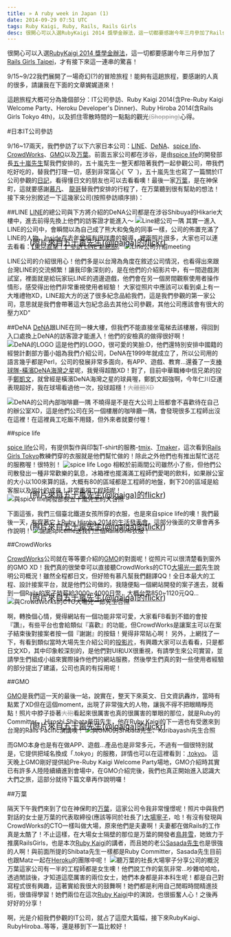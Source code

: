 ```yaml
---
title: » A ruby week in Japan (1)
date: 2014-09-29 07:51 UTC
tags: Ruby Kaigi, Ruby, Rails, Rails Girls
desc: 很開心可以入選RubyKaigi 2014 獎學金辦法，這一切都要感謝今年三月參加了Rails Girls Taipei，才有接下來這一連串的驚喜！我是OtiAnn，這篇文章要分享2014年前往日本參加RubyKaigi那一週，參觀日本IT公司的心得！
---
```


很開心可以入選[RubyKaigi 2014 獎學金辦法]，這一切都要感謝今年三月參加了[Rails Girls Taipei]，才有接下來這一連串的驚喜！

9/15~9/22我們展開了一場奇幻(?)的冒險旅程！能夠有這趟旅程，要感謝的人真的很多，請讓我在下面的文章娓娓道來！

這趟旅程大概可分為幾個部分：IT公司參訪、Ruby Kaigi 2014(含Pre-Ruby Kaigi Welcome Party、Heroku Developer's Dinner)、Ruby Hiroba 2014(含Rails Girls Tokyo 4th)，以及抓住零散時間的一點點的觀光<span style="text-decoration: line-through; color: #999;">(Shopping)</span>心得。

#日本IT公司參訪

9/16~17兩天，我們參訪了以下六家日本公司：[LINE]、[DeNA]、[spice life]、[CrowdWorks]、[GMO]以及[万葉]。前面五家公司都在涉谷，是由[spice life]的開發部長[五十嵐先生]幫我們安排的，五十嵐先生一整天都陪著我們一起參觀公司，帶我們吃好吃的，替我們打理一切，感到非常窩心(´ ▽ `)，五十嵐先生也寫了一篇關於IT公司參觀的[日記]，看得懂日文的朋友也可以去看看噢！最後一家[万葉]，是在神保町，這就要感謝[慕凡]、
[龍哥]替我們安排的行程了，在万葉聽到很有幫助的想法！接下來分別敘述一下這幾家公司(按照參訪順序排)：

##LINE
[LINE]的總公司與下方將介紹的DeNA公司都是在涉谷Shibuya的Hikarie大樓中，進去前得先換上他們的訪客證才能進入～
<img src="/images/Japan/line.jpg" alt="Line總公司一隅">
其實一進入LINE的公司中，會瞬間以為自己成了熊大和兔兔的同事一樣，公司的佈置充滿了LINE的人物，[Inside]在去年曾經有很詳盡的報導，裡面照片很多，大家也可以連去看看：[【東京直擊！】參訪 LINE 新總部]。
<img src="/images/Japan/line2.jpg" alt="Line公司介紹meeting">
<span style="font-size:18px;display:block;width:680px;position:absolute;right:0;margin-top:-33px;">(照片來自[五十嵐先生(@igaiga)的flickr])</span>

LINE公司的介紹很用心！他們多是以台灣為角度在敘述公司情況，也看得出來跟台灣LINE的交流頻繁！讓我印象深刻的，是在他們的介紹影片中，有一間遊戲測試室，裡面就是給玩家玩LINE的週邊遊戲，他們會在另一個房間觀察使用者操作情形，感受得出他們非常重視使用者經驗！
大家從照片中應該可以看到桌上有一大堆禮物XD，LINE超大方的送了很多紀念品給我們，這是我們參觀的第一家公司，意思就是我們會帶著這大包紀念品去其他公司參觀，其他公司應該會有很大的壓力XD"

##DeNA
[DeNA]跟LINE在同一棟大樓，但我們不能直接坐電梯去該樓層，得回到入口處換上DeNA的訪客證才能進入！他們的安檢真的做得很好啊！
<img src="/images/Japan/dena1.jpg" alt="DeNA的LOGO">
這是他們的LOGO，很可愛的笑臉:D，他們還特別安排中國籍的經營計劃部方蕾小姐為我們介紹公司，DeNA在1999年就成立了，所以公司用的語言幾乎都是Perl，公司的發展非常多面向，有APP、遊戲、教育...還養了一支[棒球隊-橫濱DeNA海灣之星]呢，我覺得超酷XD！對了，目前中華職棒中信兄弟的投手[鄭凱文]，就曾經是橫濱DeNA海灣之星的球員喔，鄭凱文超強啊，今年仁川亞運表現超好，我在球場看過他一次，投球超穩！<span style="text-decoration: line-through; color: #999;">大離題XD</span>

<img src="/images/Japan/dena2.jpg" alt="DeNA的公司內部咖啡廳一隅">
不曉得是不是在大公司上班都會不喜歡待在自己的辦公室XD，這是他們公司在另一個樓層的咖啡廳一隅，會發現很多工程師出沒在這裡！在這裡員工吃飯不用錢，但外來者就要付喔！

##spice life

[spice life]公司，有提供製作與印製T-shirt的服務-[tmix]、[Tmaker]，這次看到[Rails Girls Tokyo]教練們穿的衣服就是他們幫忙做的！除此之外他們也有推出幫忙送花的服務喔！很特別！
<img src="/images/Japan/spicelife.jpg" alt="spice life Logo">
相較於前兩間公司雖然小了些，但他們公司散發出一種非常歡樂的氣息，冰箱裡也擺滿滿工程師們愛喝的飲料，如果辦公室的大小以100來算的話，大概有80的區域都是工程師的地盤，剩下20的區域是給客服以及設計的成員！非常重視工程師呢！
<img src="/images/Japan/spicelife2.jpg" alt="與spice life開發部長五十嵐先生的大合照">
<span style="font-size:18px;display:block;width:680px;position:absolute;right:0;margin-top:-33px;">(照片來自[五十嵐先生(@igaiga)的flickr])</span>

下面這張，我們三個臺北鐵道女孩所穿的衣服，也是來自spice life的噢！我們最後一天，有穿著它上[Ruby Hiroba 2014的生活發表會]，這部分後面的文章會再多作說明！
<img src="/images/Japan/spicelife3.jpg" alt="謝謝spicelife送我們三個RailsGirls衣服！">
<span style="font-size:18px;display:block;width:680px;position:absolute;right:0;margin-top:-33px;">(照片來自[五十嵐先生(@igaiga)的flickr])</span>


##CrowdWorks

[CrowdWorks]公司就在等等要介紹的[GMO]的對面呢！從照片可以很清楚看到窗外的GMO XD！我們真的很榮幸可以直接聽CrowdWorks的CTO[大場光一郎]先生說明公司概況！雖然全程都日文，但好險有慕凡幫我們翻譯QQ！全日本最大的工程、設計接案平台，就是他們公司做的，我隨便點一個網站開發的案子進去，就看到一個Rails的案子時薪給3000~4000日幣，大概台幣850~1120元QQ...
<img src="/images/Japan/crowdworks.jpg" alt="與CrowdWorks的CTO大場光一郎先生合照">
<span style="font-size:18px;display:block;width:680px;position:absolute;right:0;margin-top:-33px;">(照片來自[五十嵐先生(@igaiga)的flickr])</span>

啊，轉換個心情，覺得網站有一個功能非常可愛，大家看FB看到不錯的會按『讚』，有些平台也會給類似『喜歡』的功能，但CrowdWorks是讓案主可以在案子結束後對接案者按一個『謝謝』的按鈕！覺得非常貼心啊！
另外，上網找了一下，有看到類似當時大場先生介紹公司的[投影片]，有興趣大家可以去看看，只是都日文XD，其中印象較深刻的，是他們對UI和UX很重視，有請學生來公司實習，並請學生們組成小組來實際操作他們的網站服務，然後學生們真的對一些使用者經驗的部分提出了建議，公司也真的有採用呢！

##GMO

[GMO]是我們這一天的最後一站，說實在，整天下來英文、日文資訊轟炸，當時有點累了XD但在這個moment，出現了非常強大的人物，讓我不得不把眼睛睜亮點！照片中脖子掛著<span style="text-decoration: line-through; color: #999;">大砲</span>看起來很厲害也真的很厲害的單眼的那位，就是Ruby的Committer， Hiroshi Shibata柴田先生，他在Ruby Kaigi的下一週也有受邀來到台灣的Rails Pacific演講噢！
<img src="/images/Japan/gmo.jpg" alt="與GMO的Shibata先生、Kuribayashi先生合照">
<span style="font-size:18px;display:block;width:680px;position:absolute;right:0;margin-top:-33px;">(照片來自[五十嵐先生(@igaiga)的flickr])</span>

而GMO本身也是有在做APP、遊戲...產品也是非常多元，不過有一個很特別就是，它提供把域名換成「.tokyo」的服務，詳情也可以在這裡看到：[.tokyo]。
這天晚上GMO剛好提供給Pre-Ruby Kaigi Welcome Party場地，GMO介紹時其實已有許多人陸陸續續進到會場中，在GMO介紹完後，我們也真正開始進入認識大大們之旅，這部分就待下篇文章再作說明囉！



##万葉

隔天下午我們來到了位在神保町的[万葉]，這家公司令我非常憧憬呢！照片中與我們對話的女士是万葉的代表取締役(應該等同於社長了)[大場寧子]，哈！有沒有發現與CrowdWorks的CTO一樣叫做大場，原來他們是夫妻啊！夫妻都在做Rails的工作真是太酷了！不止這樣，在大場女士隔壁的那位是万葉的開發者[鳥井雪]，她致力于推廣RailsGirls，也是本次[Ruby Kaigi]的講者，而且她的老公[Sasada先生]也是很強的人啊！與前面所提的Shibata先生一樣都是Ruby Committer，Sasada先生目前也跟Matz一起在[Heroku]的團隊中呢！
<img src="/images/Japan/everyleaf.jpg" alt="聽万葉的社長大場寧子分享公司的概況">
万葉這家公司有一半的工程師都是女生噢！他們說工作的氣氛非常...吵雜哈哈哈，透過閒談後，才知道這麼厲害的兩位女士，她們本身都是非本科生呢！都是自己對寫程式很有興趣，這著實給我很大的鼓舞啊！她們都是利用自己閒暇時間精進技術，很值得學習！她們兩位在這次[Ruby Kaigi]中的演說，也很振奮人心！之後再好好的分享！

啊，光是介紹我們參觀的IT公司，就占了這麼大篇幅，接下來RubyKaigi、RubyHiroba..等等，還是移到下一篇比較好！

[RubyKaigi 2014 獎學金辦法]: http://railsgirls.tw/2014/07/28/rubykaigi-scholarship/
[Rails Girls Taipei]: http://railsgirls.tw/2014/04/09/rg-taipei3rd-record/
[LINE]: http://line.me/ja/
[DeNA]: http://dena.com/
[spice life]: http://spicelife.jp/
[CrowdWorks]: http://crowdworks.jp/
[GMO]: http://pepabo.com/
[万葉]: http://everyleaf.com/
[日記]: http://igarashikuniaki.net/diary/20140916.html "五十嵐先生描述與台灣朋友一同參觀IT公司的日記"
[【東京直擊！】參訪 LINE 新總部]: http://www.inside.com.tw/2013/03/15/visit-line-hq-at-shibuya-tokyo
[五十嵐先生(@igaiga)的flickr]: https://www.flickr.com/photos/igaiga/sets/72157647698530402/
[五十嵐先生]: https://twitter.com/igaiga555/
[慕凡]: https://twitter.com/ryudoawaru/
[龍哥]: https://twitter.com/eddiekao/
[inside]: http://www.inside.com.tw/
[棒球隊-橫濱DeNA海灣之星]: http://www.baystars.co.jp/ "橫濱DeNA海灣之星"
[鄭凱文]: http://twbsball.dils.tku.edu.tw/wiki/index.php/%E9%84%AD%E5%87%B1%E6%96%87(1988)/
[tmix]: http://tmix.jp/
[Tmaker]: http://tmaker.jp/
[Rails Girls Tokyo]: http://railsgirls.com/tokyo/
[大場光一郎]: https://twitter.com/koichiroo/
[投影片]: https://speakerdeck.com/koichiro/between-front-end-and-server-side-in-service-development/
[Ruby Hiroba 2014的生活發表會]: http://rubyhiroba.org/2014/presentation.html/
[.tokyo]: http://hello.tokyo/en/
[大場寧子]: https://twitter.com/nay3/
[鳥井雪]: https://twitter.com/yotii23/
[Sasada先生]: https://twitter.com/koichisasada/
[Heroku]: https://www.heroku.com/
[Ruby Kaigi]: http://rubykaigi.org/2014/